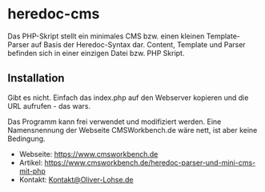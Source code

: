 # heredoc-cms

Das PHP-Skript stellt ein minimales CMS bzw. einen kleinen Template-Parser auf Basis der Heredoc-Syntax dar. Content, Template und Parser befinden sich in einer einzigen Datei bzw. PHP Skript.

## Installation ##

Gibt es nicht. Einfach das index.php auf den Webserver kopieren und die URL aufrufen - das wars.

Das Programm kann frei verwendet und modifiziert werden. Eine Namensnennung der Webseite CMSWorkbench.de wäre nett, ist aber keine Bedingung.

- Webseite: https://www.cmsworkbench.de
- Artikel: https://www.cmsworkbench.de/heredoc-parser-und-mini-cms-mit-php
- Kontakt: Kontakt@Oliver-Lohse.de
